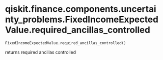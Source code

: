 # qiskit.finance.components.uncertainty\_problems.FixedIncomeExpectedValue.required\_ancillas\_controlled

`FixedIncomeExpectedValue.required_ancillas_controlled()`

returns required ancillas controlled
